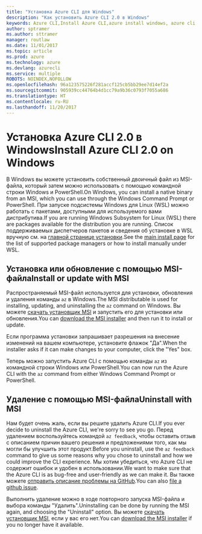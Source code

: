 ```yaml
---
title: "Установка Azure CLI для Windows"
description: "Как установить Azure CLI 2.0 в Windows"
keywords: Azure CLI,Install Azure CLI,azure install windows, azure cli windows, azure windows
author: sptramer
ms.author: sttramer
manager: routlaw
ms.date: 11/01/2017
ms.topic: article
ms.prod: azure
ms.technology: azure
ms.devlang: azurecli
ms.service: multiple
ROBOTS: NOINDEX,NOFOLLOW
ms.openlocfilehash: 96a123575226f281accf125cb5bb29ee7d14ef2a
ms.sourcegitcommit: 905939cc44764b4d1cc79a9b36c0793f7055a686
ms.translationtype: HT
ms.contentlocale: ru-RU
ms.lasthandoff: 11/20/2017
---
```

# <a name="install-azure-cli-20-on-windows"></a><span data-ttu-id="85563-104">Установка Azure CLI 2.0 в Windows</span><span class="sxs-lookup"><span data-stu-id="85563-104">Install Azure CLI 2.0 on Windows</span></span>

<span data-ttu-id="85563-105">В Windows вы можете установить собственный двоичный файл из MSI-файла, который затем можно использовать с помощью командной строки Windows и PowerShell.</span><span class="sxs-lookup"><span data-stu-id="85563-105">On Windows, you can install a native binary from an MSI, which you can use through the Windows Command Prompt or PowerShell.</span></span> <span data-ttu-id="85563-106">При запуске подсистемы Windows для Linux (WSL) можно работать с пакетами, доступными для используемого вами дистрибутива.</span><span class="sxs-lookup"><span data-stu-id="85563-106">If you are running Windows Subsystem for Linux (WSL) there are packages available for the distribution you are running.</span></span> <span data-ttu-id="85563-107">Список поддерживаемых диспетчеров пакетов и сведения об установке в WSL вручную см. на [главной странице установки](install-azure-cli.md).</span><span class="sxs-lookup"><span data-stu-id="85563-107">See the [main install page](install-azure-cli.md) for the list of supported package managers or how to install manually under WSL.</span></span>

## <a name="install-or-update-with-msi"></a><span data-ttu-id="85563-108">Установка или обновление с помощью MSI-файла</span><span class="sxs-lookup"><span data-stu-id="85563-108">Install or update with MSI</span></span>

<span data-ttu-id="85563-109">Распространяемый MSI-файл используется для установки, обновления и удаления команды `az` в Windows.</span><span class="sxs-lookup"><span data-stu-id="85563-109">The MSI distributable is used for installing, updating, and uninstalling the `az` command on Windows.</span></span> <span data-ttu-id="85563-110">Вы можете [скачать установщик MSI](https://aka.ms/InstallAzureCliWindows) и запустить его для установки или обновления.</span><span class="sxs-lookup"><span data-stu-id="85563-110">You can [download the MSI installer](https://aka.ms/InstallAzureCliWindows) and then run it to install or update.</span></span>

<span data-ttu-id="85563-111">Если программа установки запрашивает разрешения на внесение изменений на вашем компьютере, установите флажок "Да".</span><span class="sxs-lookup"><span data-stu-id="85563-111">When the installer asks if it can make changes to your computer, click the "Yes" box.</span></span>

<span data-ttu-id="85563-112">Теперь можно запустить Azure CLI с помощью команды `az` из командной строки Windows или PowerShell.</span><span class="sxs-lookup"><span data-stu-id="85563-112">You can now run the Azure CLI with the `az` command from either Windows Command Prompt or PowerShell.</span></span>

## <a name="uninstall-with-msi"></a><span data-ttu-id="85563-113">Удаление с помощью MSI-файла</span><span class="sxs-lookup"><span data-stu-id="85563-113">Uninstall with MSI</span></span>

<span data-ttu-id="85563-114">Нам будет очень жаль, если вы решите удалить Azure CLI.</span><span class="sxs-lookup"><span data-stu-id="85563-114">If you ever decide to uninstall the Azure CLI, we're sorry to see you go.</span></span> <span data-ttu-id="85563-115">Перед удалением воспользуйтесь командой `az feedback`, чтобы оставить отзыв с описанием причин вашего решения и предложениями того, как мы могли бы улучшить этот продукт.</span><span class="sxs-lookup"><span data-stu-id="85563-115">Before you uninstall, use the `az feedback` command to give us some reasons why you chose to uninstall and how we could improve the CLI experience.</span></span> <span data-ttu-id="85563-116">Мы хотим убедиться, что Azure CLI не содержит ошибок и удобен в использовании.</span><span class="sxs-lookup"><span data-stu-id="85563-116">We want to make sure that the Azure CLI is as bug-free and user-friendly as we can make it.</span></span> <span data-ttu-id="85563-117">Вы также можете [отправить описание проблемы на GitHub](https://github.com/Azure/azure-cli/issues).</span><span class="sxs-lookup"><span data-stu-id="85563-117">You can also [file a github issue](https://github.com/Azure/azure-cli/issues).</span></span>

<span data-ttu-id="85563-118">Выполнить удаление можно в ходе повторного запуска MSI-файла и выбора команды "Удалить".</span><span class="sxs-lookup"><span data-stu-id="85563-118">Uninstalling can be done by running the MSI again, and choosing the "Uninstall" option.</span></span> <span data-ttu-id="85563-119">Вы можете [скачать установщик MSI](https://aka.ms/InstallAzureCliWindows), если у вас его нет.</span><span class="sxs-lookup"><span data-stu-id="85563-119">You can [download the MSI installer](https://aka.ms/InstallAzureCliWindows) if you no longer have it available.</span></span>
